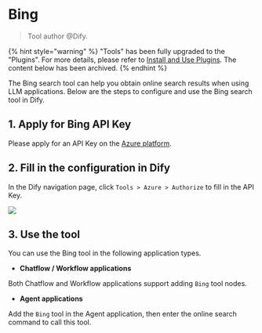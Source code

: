 # Bing

> Tool author @Dify.

{% hint style="warning" %}
"Tools" has been fully upgraded to the "Plugins". For more details, please refer to [Install and Use Plugins](https://docs.dify.ai/plugins/quick-start/install-plugins). The content below has been archived.
{% endhint %}

The Bing search tool can help you obtain online search results when using LLM applications. Below are the steps to configure and use the Bing search tool in Dify.

## 1. Apply for Bing API Key

Please apply for an API Key on the [Azure platform](https://www.microsoft.com/en-us/bing/apis/bing-web-search-api).

## 2. Fill in the configuration in Dify

In the Dify navigation page, click `Tools > Azure > Authorize` to fill in the API Key.

![](../../../.gitbook/assets/tools-bing.png)

## 3. Use the tool

You can use the Bing tool in the following application types.

* **Chatflow / Workflow applications**

Both Chatflow and Workflow applications support adding `Bing` tool nodes.

* **Agent applications**

Add the `Bing` tool in the Agent application, then enter the online search command to call this tool.
